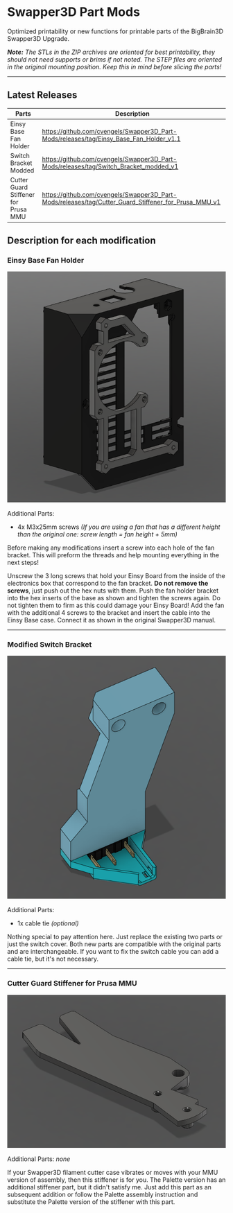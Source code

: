 # Swapper3D Part Mods

Optimized printability or new functions for printable parts of the BigBrain3D Swapper3D Upgrade.

_**Note:** The STLs in the ZIP archives are oriented for best printability, they should not need supports or brims if not noted. The STEP files are oriented in the original mounting position. Keep this in mind before slicing the parts!_

---

## Latest Releases
Parts | Description
----- | ------
Einsy Base Fan Holder | https://github.com/cvengels/Swapper3D_Part-Mods/releases/tag/Einsy_Base_Fan_Holder_v1.1
Switch Bracket Modded | https://github.com/cvengels/Swapper3D_Part-Mods/releases/tag/Switch_Bracket_modded_v1
Cutter Guard Stiffener for Prusa MMU | https://github.com/cvengels/Swapper3D_Part-Mods/releases/tag/Cutter_Guard_Stiffener_for_Prusa_MMU_v1



## Description for each modification

### Einsy Base Fan Holder

![Fan Holder](https://raw.githubusercontent.com/cvengels/Swapper3D_Part-Mods/66c730fe9599e9535a54819e22ecec92e77b9d16/Einsy%20Base%20Fan%20Holder/Einsy%20Base%20Fan%20Holder%20v1.1.png)

Additional Parts:
* 4x M3x25mm screws _(If you are using a fan that has a different height than the original one: screw length = fan height + 5mm)_

Before making any modifications insert a screw into each hole of the fan bracket. This will preform the threads and help mounting everything in the next steps!

Unscrew the 3 long screws that hold your Einsy Board from the inside of the electronics box that correspond to the fan bracket. 
**Do not remove the screws**, just push out the hex nuts with them. 
Push the fan holder bracket into the hex inserts of the base as shown and tighten the screws again.
Do not tighten them to firm as this could damage your Einsy Board!
Add the fan with the additional 4 screws to the bracket and insert the cable into the Einsy Base case. Connect it as shown in the original Swapper3D manual.

---

### Modified Switch Bracket

![Modified Switch Bracket](https://github.com/cvengels/Swapper3D_Part-Mods/blob/main/Switch%20Bracket/Switch%20Bracket%20modded%201.png?raw=true)

Additional Parts:
* 1x cable tie _(optional)_

Nothing special to pay attention here. Just replace the existing two parts or just the switch cover. Both new parts are compatible with the original parts and are interchangeable.
If you want to fix the switch cable you can add a cable tie, but it's not necessary.

---

### Cutter Guard Stiffener for Prusa MMU

![Cutter Guard Stiffener for Prusa MMU](https://github.com/cvengels/Swapper3D_Part-Mods/blob/main/Cutter%20Guard%20Stiffener%20for%20Prusa%20MMU/Cutter%20Guard%20Stiffener%20for%20Prusa%20MMU.png?raw=true)

Additional Parts: _none_

If your Swapper3D filament cutter case vibrates or moves with your MMU version of assembly, then this stiffener is for you.
The Palette version has an additional stiffener part, but it didn't satisfy me.
Just add this part as an subsequent addition or follow the Palette assembly instruction and substitute the Palette version of the stiffener with this part.
